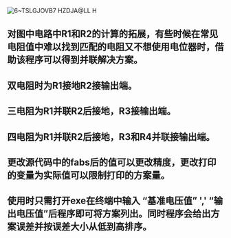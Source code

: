 ![6~TSLGJOVB7 HZDJA@LL H](https://github.com/shinosock/Feedback-resistance-calculator/assets/138361325/0c345d08-a297-4162-a9cf-fdecd16638fa)
## 对图中电路中R1和R2的计算的拓展，有些时候在常见电阻值中难以找到匹配的电阻又不想使用电位器时，借助该程序可以得到并联解决方案。
## 双电阻时为R1接地R2接输出端。
## 三电阻为R1并联R2后接地，R3接输出端。
## 四电阻为R1并联R2后接地，R3和R4并联接输出端。
## 更改源代码中的fabs后的值可以更改精度，更改打印的变量为实际值可以限制打印的方案量。
## 使用时只需打开exe在终端中输入 “基准电压值”  ',' “输出电压值”后程序即可将方案列出。同时程序会给出方案误差并按误差大小从低到高排序。
